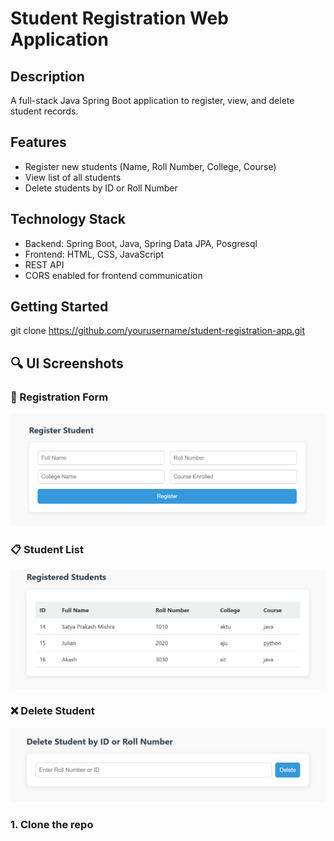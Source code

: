# Student Registration Web Application

## Description
A full-stack Java Spring Boot application to register, view, and delete student records.

## Features
- Register new students (Name, Roll Number, College, Course)
- View list of all students
- Delete students by ID or Roll Number

## Technology Stack
- Backend: Spring Boot, Java, Spring Data JPA, Posgresql
- Frontend: HTML, CSS, JavaScript
- REST API
- CORS enabled for frontend communication

## Getting Started
git clone https://github.com/yourusername/student-registration-app.git

## 🔍 UI Screenshots

### 📝 Registration Form  
![Registration Form](https://github.com/spmishra667/Student_Registration/blob/a9f5da57097f0058bc69f6f51d80a02ac8c62189/Screenshots/Student%20Registration%20Form.png)

### 📋 Student List  
![Student List](https://github.com/spmishra667/Student_Registration/blob/e08175b10fe1aabce9afceb677b7f500daa536aa/Screenshots/Students%20List.png)

### ❌ Delete Student  
![Delete Student](https://github.com/spmishra667/Student_Registration/blob/e08175b10fe1aabce9afceb677b7f500daa536aa/Screenshots/Delete%20student%20data.png)


### 1. Clone the repo
```bash
